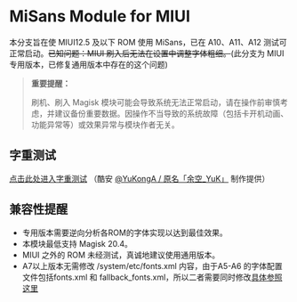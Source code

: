 # MiSans Module for MIUI
本分支旨在使 MIUI12.5 及以下 ROM 使用 MiSans，已在 A10、A11、A12 测试可正常启动。~~已知问题：MIUI 刷入后无法在设置中调整字体粗细。~~(此分支为 MIUI 专用版本，已修复通用版本中存在的这个问题)

> **重要提醒：**
>
> 刷机、刷入 Magisk 模块可能会导致系统无法正常启动，请在操作前审慎考虑，并建议备份重要数据。因操作不当导致的系统故障（包括卡开机动画、功能异常等）或效果异常与模块作者无关。

## 字重测试
[点击此处进入字重测试](https://font.yukonga.top/) （酷安 [@YuKongA / 原名「余空_YuK」](https://www.coolapk.com/u/680367) 制作提供）

## 兼容性提醒
 - 专用版本需要逆向分析各ROM的字体实现以达到最佳效果。
 - 本模块最低支持 Magisk 20.4。
 - MIUI 之外的 ROM 未经测试，真诚地建议使用通用版本。
 - A7以上版本无需修改 /system/etc/fonts.xml 内容，由于A5-A6 的字体配置文件包括fonts.xml 和 fallback_fonts.xml，所以二者需要同时修改[具体参照这里](https://www.daogebangong.com/zh/articles/detail/Tutorial%20deeply%20interprets%20the%20Android%20font%20mechanism%20and%20handles%20font%20replacement%20and%20thickness%20classification%20for%20Android%20phones.html)
